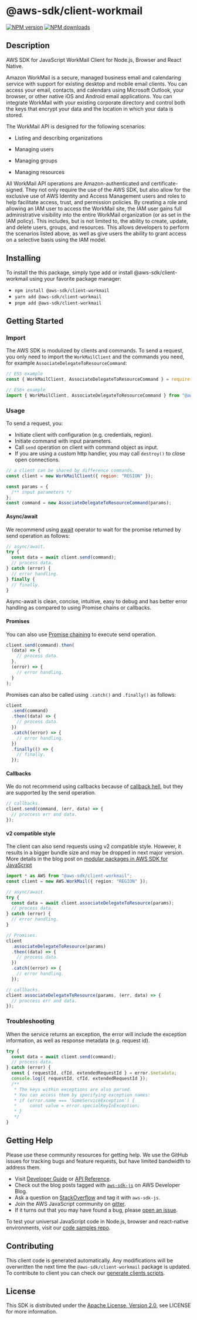 # @aws-sdk/client-workmail

[![NPM version](https://img.shields.io/npm/v/@aws-sdk/client-workmail/latest.svg)](https://www.npmjs.com/package/@aws-sdk/client-workmail)
[![NPM downloads](https://img.shields.io/npm/dm/@aws-sdk/client-workmail.svg)](https://www.npmjs.com/package/@aws-sdk/client-workmail)

## Description

AWS SDK for JavaScript WorkMail Client for Node.js, Browser and React Native.

<p>Amazon WorkMail is a secure, managed business email and calendaring service with support for
existing desktop and mobile email clients. You can access your email, contacts, and
calendars using Microsoft Outlook, your browser, or other native iOS and Android email
applications. You can integrate WorkMail with your existing corporate directory and control
both the keys that encrypt your data and the location in which your data is
stored.</p>
<p>The WorkMail API is designed for the following scenarios:</p>
<ul>
<li>
<p>Listing and describing organizations</p>
</li>
</ul>
<ul>
<li>
<p>Managing users</p>
</li>
</ul>
<ul>
<li>
<p>Managing groups</p>
</li>
</ul>
<ul>
<li>
<p>Managing resources</p>
</li>
</ul>
<p>All WorkMail API operations are Amazon-authenticated and certificate-signed. They not only
require the use of the AWS SDK, but also allow for the exclusive use of AWS Identity and Access Management users and roles
to help facilitate access, trust, and permission policies. By creating a role and allowing
an IAM user to access the WorkMail site, the IAM user gains full administrative visibility into
the entire WorkMail organization (or as set in the IAM policy). This includes, but is not
limited to, the ability to create, update, and delete users, groups, and resources. This
allows developers to perform the scenarios listed above, as well as give users the ability
to grant access on a selective basis using the IAM model.</p>

## Installing

To install the this package, simply type add or install @aws-sdk/client-workmail
using your favorite package manager:

- `npm install @aws-sdk/client-workmail`
- `yarn add @aws-sdk/client-workmail`
- `pnpm add @aws-sdk/client-workmail`

## Getting Started

### Import

The AWS SDK is modulized by clients and commands.
To send a request, you only need to import the `WorkMailClient` and
the commands you need, for example `AssociateDelegateToResourceCommand`:

```js
// ES5 example
const { WorkMailClient, AssociateDelegateToResourceCommand } = require("@aws-sdk/client-workmail");
```

```ts
// ES6+ example
import { WorkMailClient, AssociateDelegateToResourceCommand } from "@aws-sdk/client-workmail";
```

### Usage

To send a request, you:

- Initiate client with configuration (e.g. credentials, region).
- Initiate command with input parameters.
- Call `send` operation on client with command object as input.
- If you are using a custom http handler, you may call `destroy()` to close open connections.

```js
// a client can be shared by difference commands.
const client = new WorkMailClient({ region: "REGION" });

const params = {
  /** input parameters */
};
const command = new AssociateDelegateToResourceCommand(params);
```

#### Async/await

We recommend using [await](https://developer.mozilla.org/en-US/docs/Web/JavaScript/Reference/Operators/await)
operator to wait for the promise returned by send operation as follows:

```js
// async/await.
try {
  const data = await client.send(command);
  // process data.
} catch (error) {
  // error handling.
} finally {
  // finally.
}
```

Async-await is clean, concise, intuitive, easy to debug and has better error handling
as compared to using Promise chains or callbacks.

#### Promises

You can also use [Promise chaining](https://developer.mozilla.org/en-US/docs/Web/JavaScript/Guide/Using_promises#chaining)
to execute send operation.

```js
client.send(command).then(
  (data) => {
    // process data.
  },
  (error) => {
    // error handling.
  }
);
```

Promises can also be called using `.catch()` and `.finally()` as follows:

```js
client
  .send(command)
  .then((data) => {
    // process data.
  })
  .catch((error) => {
    // error handling.
  })
  .finally(() => {
    // finally.
  });
```

#### Callbacks

We do not recommend using callbacks because of [callback hell](http://callbackhell.com/),
but they are supported by the send operation.

```js
// callbacks.
client.send(command, (err, data) => {
  // proccess err and data.
});
```

#### v2 compatible style

The client can also send requests using v2 compatible style.
However, it results in a bigger bundle size and may be dropped in next major version. More details in the blog post
on [modular packages in AWS SDK for JavaScript](https://aws.amazon.com/blogs/developer/modular-packages-in-aws-sdk-for-javascript/)

```ts
import * as AWS from "@aws-sdk/client-workmail";
const client = new AWS.WorkMail({ region: "REGION" });

// async/await.
try {
  const data = await client.associateDelegateToResource(params);
  // process data.
} catch (error) {
  // error handling.
}

// Promises.
client
  .associateDelegateToResource(params)
  .then((data) => {
    // process data.
  })
  .catch((error) => {
    // error handling.
  });

// callbacks.
client.associateDelegateToResource(params, (err, data) => {
  // proccess err and data.
});
```

### Troubleshooting

When the service returns an exception, the error will include the exception information,
as well as response metadata (e.g. request id).

```js
try {
  const data = await client.send(command);
  // process data.
} catch (error) {
  const { requestId, cfId, extendedRequestId } = error.$metadata;
  console.log({ requestId, cfId, extendedRequestId });
  /**
   * The keys within exceptions are also parsed.
   * You can access them by specifying exception names:
   * if (error.name === 'SomeServiceException') {
   *     const value = error.specialKeyInException;
   * }
   */
}
```

## Getting Help

Please use these community resources for getting help.
We use the GitHub issues for tracking bugs and feature requests, but have limited bandwidth to address them.

- Visit [Developer Guide](https://docs.aws.amazon.com/sdk-for-javascript/v3/developer-guide/welcome.html)
  or [API Reference](https://docs.aws.amazon.com/AWSJavaScriptSDK/v3/latest/index.html).
- Check out the blog posts tagged with [`aws-sdk-js`](https://aws.amazon.com/blogs/developer/tag/aws-sdk-js/)
  on AWS Developer Blog.
- Ask a question on [StackOverflow](https://stackoverflow.com/questions/tagged/aws-sdk-js) and tag it with `aws-sdk-js`.
- Join the AWS JavaScript community on [gitter](https://gitter.im/aws/aws-sdk-js-v3).
- If it turns out that you may have found a bug, please [open an issue](https://github.com/aws/aws-sdk-js-v3/issues/new/choose).

To test your universal JavaScript code in Node.js, browser and react-native environments,
visit our [code samples repo](https://github.com/aws-samples/aws-sdk-js-tests).

## Contributing

This client code is generated automatically. Any modifications will be overwritten the next time the `@aws-sdk/client-workmail` package is updated.
To contribute to client you can check our [generate clients scripts](https://github.com/aws/aws-sdk-js-v3/tree/main/scripts/generate-clients).

## License

This SDK is distributed under the
[Apache License, Version 2.0](http://www.apache.org/licenses/LICENSE-2.0),
see LICENSE for more information.
